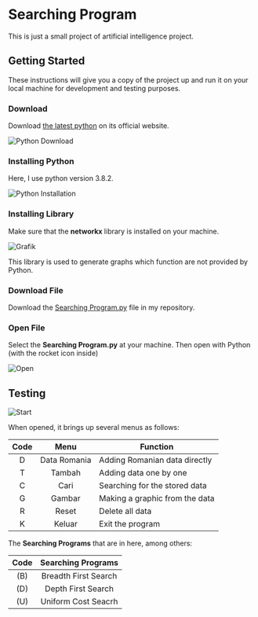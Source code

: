 # Searching Program

This is just a small project of artificial intelligence project.

## Getting Started

These instructions will give you a copy of the project up and run it on your local machine for development and testing purposes.

### Download 

Download [the latest python](https://www.python.org/downloads/) on its official website.

![Python Download](https://github.com/MyArist/Searching_Program/blob/master/Pictures/python%20web.png)

### Installing Python

Here, I use python version 3.8.2.

![Python Installation](https://github.com/MyArist/Searching_Program/blob/master/Pictures/Installasi.png)

### Installing Library

Make sure that the **networkx** library is installed on your machine.

![Grafik](https://github.com/MyArist/Searching_Program/blob/master/Pictures/grafik.png)

This library is used to generate graphs which function are not provided by Python.

### Download File

Download the [Searching Program.py](https://github.com/MyArist/Searching_Program/blob/master/Searching%20Program.py) file in my repository.

### Open File

Select the **Searching Program.py** at your machine. Then open with Python (with the rocket icon inside)

![Open](https://github.com/MyArist/Searching_Program/blob/master/Pictures/open.png)

## Testing

![Start](https://github.com/MyArist/Searching_Program/blob/master/Pictures/start.png)

When opened, it brings up several menus as follows:

Code | Menu | Function
:---: | :---: | ---
D | Data Romania | Adding Romanian data directly
T | Tambah | Adding data one by one
C | Cari | Searching for the stored data
G | Gambar | Making a graphic from the data
R | Reset | Delete all data
K | Keluar | Exit the program

The **Searching Programs** that are in here, among others:

Code | Searching Programs
:---: | :---:
(B) | Breadth First Search
(D) | Depth First Search
(U) | Uniform Cost Seacrh
